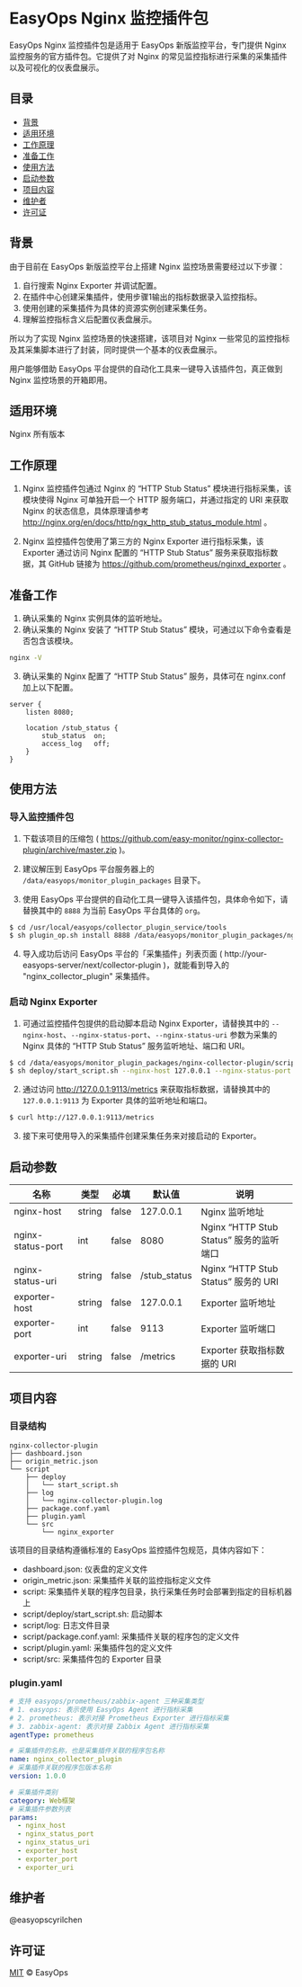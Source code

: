 # EasyOps Nginx 监控插件包

EasyOps Nginx 监控插件包是适用于 EasyOps 新版监控平台，专门提供 Nginx 监控服务的官方插件包。它提供了对 Nginx 的常见监控指标进行采集的采集插件以及可视化的仪表盘展示。

## 目录

- [背景](#背景)
- [适用环境](#适用环境)
- [工作原理](#工作原理)
- [准备工作](#准备工作)
- [使用方法](#使用方法)
- [启动参数](#启动参数) 
- [项目内容](#项目内容)
- [维护者](#维护者)
- [许可证](#许可证)

## 背景

由于目前在 EasyOps 新版监控平台上搭建 Nginx 监控场景需要经过以下步骤：

1. 自行搜索 Nginx Exporter 并调试配置。
2. 在插件中心创建采集插件，使用步骤1输出的指标数据录入监控指标。
3. 使用创建的采集插件为具体的资源实例创建采集任务。
4. 理解监控指标含义后配置仪表盘展示。

所以为了实现 Nginx 监控场景的快速搭建，该项目对 Nginx 一些常见的监控指标及其采集脚本进行了封装，同时提供一个基本的仪表盘展示。

用户能够借助 EasyOps 平台提供的自动化工具来一键导入该插件包，真正做到 Nginx 监控场景的开箱即用。

## 适用环境

Nginx 所有版本

## 工作原理

1. Nginx 监控插件包通过 Nginx 的 “HTTP Stub Status” 模块进行指标采集，该模块使得 Nginx 可单独开启一个 HTTP 服务端口，并通过指定的 URI 来获取 Nginx 的状态信息，具体原理请参考 http://nginx.org/en/docs/http/ngx_http_stub_status_module.html 。

2. Nginx 监控插件包使用了第三方的 Nginx Exporter 进行指标采集，该 Exporter 通过访问 Nginx 配置的 “HTTP Stub Status” 服务来获取指标数据，其 GitHub 链接为 https://github.com/prometheus/nginxd_exporter 。

## 准备工作

1. 确认采集的 Nginx 实例具体的监听地址。
2. 确认采集的 Nginx 安装了 “HTTP Stub Status” 模块，可通过以下命令查看是否包含该模块。

```sh
nginx -V
```

3. 确认采集的 Nginx 配置了 “HTTP Stub Status” 服务，具体可在 nginx.conf 加上以下配置。

```
server {
    listen 8080;

    location /stub_status {
        stub_status  on;
        access_log   off;
    }
}
```

## 使用方法

### 导入监控插件包

1. 下载该项目的压缩包 ( https://github.com/easy-monitor/nginx-collector-plugin/archive/master.zip )。

2. 建议解压到 EasyOps 平台服务器上的 `/data/easyops/monitor_plugin_packages` 目录下。

3. 使用 EasyOps 平台提供的自动化工具一键导入该插件包，具体命令如下，请替换其中的 `8888` 为当前 EasyOps 平台具体的 `org`。

```sh
$ cd /usr/local/easyops/collector_plugin_service/tools
$ sh plugin_op.sh install 8888 /data/easyops/monitor_plugin_packages/nginx-collector-plugin
```

4. 导入成功后访问 EasyOps 平台的「采集插件」列表页面 ( http://your-easyops-server/next/collector-plugin )，就能看到导入的 "nginx_collector_plugin" 采集插件。

### 启动 Nginx Exporter

1. 可通过监控插件包提供的启动脚本启动 Nginx Exporter，请替换其中的 `--nginx-host`、`--nginx-status-port`、`--nginx-status-uri` 参数为采集的 Nginx 具体的 “HTTP Stub Status” 服务监听地址、端口和 URI。

```sh
$ cd /data/easyops/monitor_plugin_packages/nginx-collector-plugin/script
$ sh deploy/start_script.sh --nginx-host 127.0.0.1 --nginx-status-port 8080 --nginx-status-uri /stub_status
```

2. 通过访问 http://127.0.0.1:9113/metrics 来获取指标数据，请替换其中的 `127.0.0.1:9113` 为 Exporter 具体的监听地址和端口。

```sh
$ curl http://127.0.0.1:9113/metrics 
```

3. 接下来可使用导入的采集插件创建采集任务来对接启动的 Exporter。

## 启动参数

| 名称 | 类型 | 必填 | 默认值 | 说明 |
| --- | --- | --- | --- | --- |
| nginx-host | string | false | 127.0.0.1 | Nginx 监听地址 |
| nginx-status-port | int | false | 8080 | Nginx “HTTP Stub Status” 服务的监听端口 |
| nginx-status-uri | string | false | /stub_status | Nginx “HTTP Stub Status” 服务的 URI |
| exporter-host | string | false | 127.0.0.1 | Exporter 监听地址 |
| exporter-port | int | false | 9113 | Exporter 监听端口 |
| exporter-uri | string | false | /metrics | Exporter 获取指标数据的 URI |

## 项目内容

### 目录结构

```
nginx-collector-plugin
├── dashboard.json
├── origin_metric.json
└── script
    ├── deploy
    │   └── start_script.sh
    ├── log
    │   └── nginx-collector-plugin.log
    ├── package.conf.yaml
    ├── plugin.yaml
    └── src
        └── nginx_exporter
```

该项目的目录结构遵循标准的 EasyOps 监控插件包规范，具体内容如下：

- dashboard.json: 仪表盘的定义文件
- origin_metric.json: 采集插件关联的监控指标定义文件
- script: 采集插件关联的程序包目录，执行采集任务时会部署到指定的目标机器上
- script/deploy/start_script.sh: 启动脚本
- script/log: 日志文件目录
- script/package.conf.yaml: 采集插件关联的程序包的定义文件
- script/plugin.yaml: 采集插件包的定义文件
- script/src: 采集插件包的 Exporter 目录

### plugin.yaml

```yaml
# 支持 easyops/prometheus/zabbix-agent 三种采集类型
# 1. easyops: 表示使用 EasyOps Agent 进行指标采集
# 2. prometheus: 表示对接 Prometheus Exporter 进行指标采集
# 3. zabbix-agent: 表示对接 Zabbix Agent 进行指标采集
agentType: prometheus

# 采集插件的名称，也是采集插件关联的程序包名称
name: nginx_collector_plugin
# 采集插件关联的程序包版本名称
version: 1.0.0

# 采集插件类别 
category: Web框架
# 采集插件参数列表
params:
  - nginx_host
  - nginx_status_port
  - nginx_status_uri
  - exporter_host
  - exporter_port
  - exporter_uri
```

## 维护者

@easyopscyrilchen

## 许可证

[MIT](#许可证) © EasyOps
